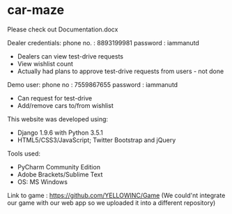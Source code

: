 # car-maze
Please check out Documentation.docx

Dealer credentials:
  phone no. : 8893199981
  password : iammanutd
  
  - Dealers can view test-drive requests
  - View wishlist count
  - Actually had plans to approve test-drive requests from users - not done
  
Demo user:
  phone no : 7559867655
  password : iammanutd
  - Can request for test-drive
  - Add/remove cars to/from wishlist

This website was developed using:
  - Django 1.9.6 with Python 3.5.1
  - HTML5/CSS3/JavaScript; Twitter Bootstrap and jQuery

Tools used:
  - PyCharm Community Edition
  - Adobe Brackets/Sublime Text
  - OS: MS Windows

Link to game : https://github.com/YELLOWINC/Game (We could'nt integrate our game with our web app so we uploaded it into a different repository)
